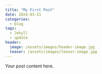 ```yaml
---
title: "My First Post"
date: 2024-03-21
categories:
  - blog
tags:
  - Jekyll
  - update
header:
  image: /assets/images/header-image.jpg
  teaser: /assets/images/teaser-image.jpg
---
```


Your post content here. 
